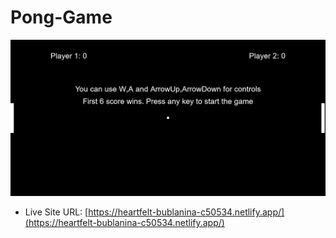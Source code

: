# Pong-Game

![](pong.png)

- Live Site URL: [https://heartfelt-bublanina-c50534.netlify.app/](https://heartfelt-bublanina-c50534.netlify.app/)
